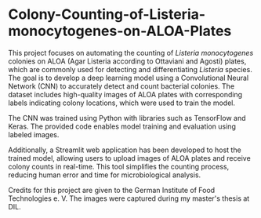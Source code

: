# Colony-Counting-of-Listeria-monocytogenes-on-ALOA-Plates


This project focuses on automating the counting of *Listeria monocytogenes* colonies on ALOA (Agar Listeria according to Ottaviani and Agosti) plates, which are commonly used for detecting and differentiating *Listeria* species. The goal is to develop a deep learning model using a Convolutional Neural Network (CNN) to accurately detect and count bacterial colonies. The dataset includes high-quality images of ALOA plates with corresponding labels indicating colony locations, which were used to train the model. 

The CNN was trained using Python with libraries such as TensorFlow and Keras. The provided code enables model training and evaluation using labeled images. 

Additionally, a Streamlit web application has been developed to host the trained model, allowing users to upload images of ALOA plates and receive colony counts in real-time. This tool simplifies the counting process, reducing human error and time for microbiological analysis.


Credits for this project are given to the German Institute of Food Technologies e. V. The images were captured during my master's thesis at DIL.
